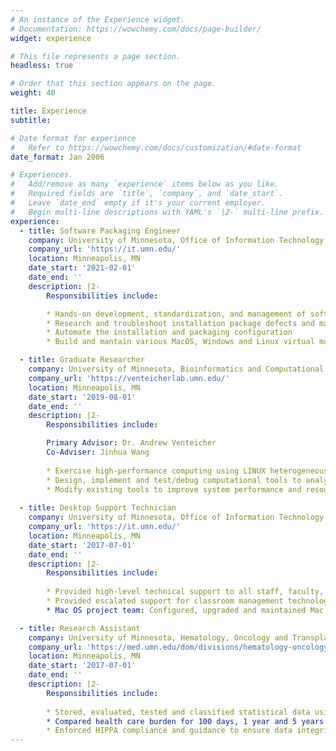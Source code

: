 ```yaml
---
# An instance of the Experience widget.
# Documentation: https://wowchemy.com/docs/page-builder/
widget: experience

# This file represents a page section.
headless: true

# Order that this section appears on the page.
weight: 40

title: Experience
subtitle:

# Date format for experience
#   Refer to https://wowchemy.com/docs/customization/#date-format
date_format: Jan 2006

# Experiences.
#   Add/remove as many `experience` items below as you like.
#   Required fields are `title`, `company`, and `date_start`.
#   Leave `date_end` empty if it's your current employer.
#   Begin multi-line descriptions with YAML's `|2-` multi-line prefix.
experience:
  - title: Software Packaging Engineer
    company: University of Minnesota, Office of Information Technology
    company_url: 'https://it.umn.edu/'
    location: Minneapolis, MN
    date_start: '2021-02-01'
    date_end: ''
    description: |2-
        Responsibilities include:

        * Hands-on development, standardization, and management of software deployments packaging
        * Research and troubleshoot installation package defects and make necessary coding adjustments
        * Automate the installation and packaging configuration
        * Build and mantain various MacOS, Windows and Linux virtual machines

  - title: Graduate Researcher
    company: University of Minnesota, Bioinformatics and Computational Biology
    company_url: 'https://venteicherlab.umn.edu/'
    location: Minneapolis, MN
    date_start: '2019-08-01'
    date_end: ''
    description: |2-
        Responsibilities include:

        Primary Advisor: Dr. Andrew Venteicher
        Co-Adviser: Jinhua Wang
        
        * Exercise high-performance computing using LINUX heterogeneous clusters to examine genomics of brain tumors.
        * Design, implement and test/debug computational tools to analyze genomic data
        * Modify existing tools to improve system performance and resource consumption
        
  - title: Desktop Support Technician
    company: University of Minnesota, Office of Information Technology
    company_url: 'https://it.umn.edu/'
    location: Minneapolis, MN
    date_start: '2017-07-01'
    date_end: ''
    description: |2-
        Responsibilities include:
        
        * Provided high-level technical support to all staff, faculty, students and other UMN members
        * Provided escalated support for classroom management technology and video collaboration tools
        * Mac OS project team: Configured, upgraded and maintained Mac OS X devices; diagnosed and troubleshooted hardware and software issues

  - title: Research Assistant
    company: University of Minnesota, Hematology, Oncology and Transplantation
    company_url: 'https://med.umn.edu/dom/divisions/hematology-oncology-and-transplantation'
    location: Minneapolis, MN
    date_start: '2017-07-01'
    date_end: ''
    description: |2-
        Responsibilities include:
        
        * Stored, evaluated, tested and classified statistical data using SQL
        * Compared health care burden for 100 days, 1 year and 5 years of Allogeneic HSCT: peripheral blood stem cell (PBSC), bone marrow (BM), umbilical cord blood (UCB)
        * Enforced HIPPA compliance and guidance to ensure data integrity and protection
---
```








